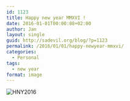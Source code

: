 ```yaml
---
id: 1123
title: Happy new year MMXVI !
date: 2016-01-01T00:00:08+02:00
author: Jan
layout: single
guid: http://sadevil.org/blog/?p=1123
permalink: /2016/01/01/happy-newyear-mmxvi/
categories:
  - Personal
tags:
  - new year
format: image
---
```

![HNY2016](/assets/images/2015/12/HNY2016-1-1024x801.jpg "HNY2016")